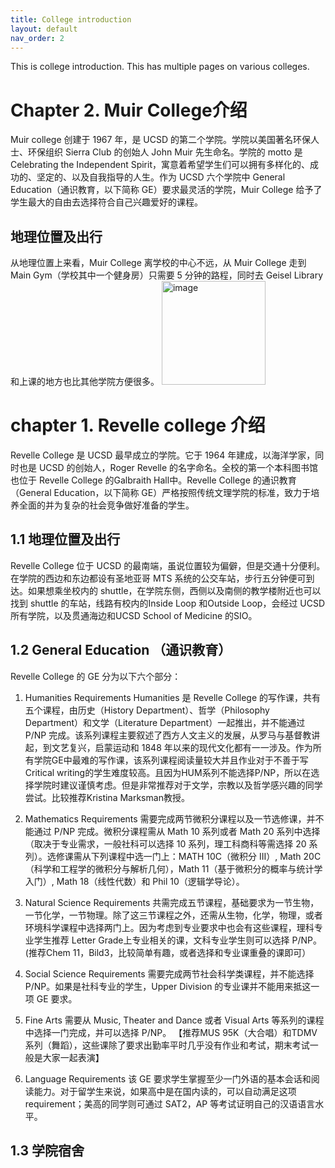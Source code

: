 ```yaml
---
title: College introduction
layout: default
nav_order: 2
---
```



This is college introduction. 
This has multiple pages on various colleges. 

# Chapter 2. Muir College介绍
Muir college 创建于 1967 年，是 UCSD 的第二个学院。学院以美国著名环保人士、环保组织 Sierra Club 的创始人 John Muir 先生命名。学院的 motto 是 Celebrating the Independent Spirit，寓意着希望学生们可以拥有多样化的、成功的、坚定的、以及自我指导的人生。作为 UCSD 六个学院中 General Education（通识教育，以下简称 GE）要求最灵活的学院，Muir College 给予了学生最大的自由去选择符合自己兴趣爱好的课程。
## 地理位置及出行
从地理位置上来看，Muir College 离学校的中心不远，从 Muir College 走到 Main Gym（学校其中一个健身房）只需要 5 分钟的路程，同时去 Geisel Library 和上课的地方也比其他学院方便很多。
<img width="166" alt="image" src="https://github.com/ucsd-cssa-official/city-to-journey/assets/108479759/78fb2d20-635c-4d02-ba2f-6314a40f6cef">

# chapter 1. Revelle college 介绍
Revelle College 是 UCSD 最早成立的学院。它于 1964 年建成，以海洋学家，同时也是 UCSD 的创始人，Roger Revelle 的名字命名。全校的第一个本科图书馆也位于 Revelle College 的Galbraith Hall中。Revelle College 的通识教育（General Education，以下简称 GE）严格按照传统文理学院的标准，致力于培养全面的并为复杂的社会竞争做好准备的学生。
## 1.1 地理位置及出行
Revelle College 位于 UCSD 的最南端，虽说位置较为偏僻，但是交通十分便利。在学院的西边和东边都设有圣地亚哥 MTS 系统的公交车站，步行五分钟便可到达。如果想乘坐校内的 shuttle，在学院东侧，西侧以及南侧的教学楼附近也可以找到 shuttle 的车站，线路有校内的Inside Loop 和Outside Loop，会经过 UCSD 所有学院，以及贯通海边和UCSD School of Medicine 的SIO。

## 1.2 General Education （通识教育）
Revelle College 的 GE 分为以下六个部分：

1. Humanities Requirements
    Humanities 是 Revelle College 的写作课，共有五个课程，由历史（History Department）、哲学（Philosophy Department）和文学（Literature Department）一起推出，并不能通过 P/NP 完成。该系列课程主要叙述了西方人文主义的发展，从罗马与基督教讲起，到文艺复兴，启蒙运动和 1848 年以来的现代文化都有一一涉及。作为所有学院GE中最难的写作课，该系列课程阅读量较大并且作业对于不善于写Critical writing的学生难度较高。且因为HUM系列不能选择P/NP，所以在选择学院时建议谨慎考虑。但是非常推荐对于文学，宗教以及哲学感兴趣的同学尝试。比较推荐Kristina Marksman教授。

2. Mathematics Requirements
    需要完成两节微积分课程以及一节选修课，并不能通过 P/NP 完成。微积分课程需从 Math 10 系列或者 Math 20 系列中选择（取决于专业需求，一般社科可以选择 10 系列，理工科商科等需选择 20 系列）。选修课需从下列课程中选一门上：MATH 10C（微积分 III）, Math 20C（科学和工程学的微积分与解析几何），Math 11（基于微积分的概率与统计学入门）, Math 18（线性代数）和 Phil 10（逻辑学导论）。

3. Natural Science Requirements
    共需完成五节课程，基础要求为一节生物，一节化学，一节物理。除了这三节课程之外，还需从生物，化学，物理，或者环境科学课程中选择两门上。因为考虑到专业要求中也会有这些课程，理科专业学生推荐 Letter Grade上专业相关的课，文科专业学生则可以选择 P/NP。
    (推荐Chem 11，Bild3，比较简单有趣，或者选择和专业课重叠的课即可）

4. Social Science Requirements
    需要完成两节社会科学类课程，并不能选择 P/NP。如果是社科专业的学生，Upper Division 的专业课并不能用来抵这一项 GE 要求。

5. Fine Arts
    需要从 Music, Theater and Dance 或者 Visual Arts 等系列的课程中选择一门完成，并可以选择 P/NP。
    【推荐MUS 95K（大合唱）和TDMV系列（舞蹈），这些课除了要求出勤率平时几乎没有作业和考试，期末考试一般是大家一起表演】

6. Language Requirements
    该 GE 要求学生掌握至少一门外语的基本会话和阅读能力。对于留学生来说，如果高中是在国内读的，可以自动满足这项requirement；美高的同学则可通过 SAT2，AP 等考试证明自己的汉语语言水平。

## 1.3 学院宿舍

